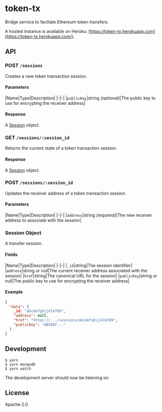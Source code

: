 # token-tx

Bridge service to faciliate Ethereum token transfers.

A hosted instance is available on Heroku: [https://token-tx.herokuapp.com](https://token-tx.herokuapp.com/).

## API

### POST `/sessions`

Creates a new token transaction session.

#### Parameters

|Name|Type|Description|
|-|-|
|`publicKey`|string *(optional)*|The public key to use for encrypting the receiver address|

#### Response

A [Session](#session-object) object.

### GET `/sessions/:session_id`

Returns the current state of a token transaction session.

#### Response

A [Session](#session-object) object.

### POST `/sessions/:session_id`

Updates the receiver address of a token transaction session.

#### Parameters

|Name|Type|Description|
|-|-|
|`address`|string *(required)*|The new receiver address to associate with the session|

### Session Object

A transfer session.

#### Fields

|Name|Type|Description|
|-|-|
|`_id`|string|The session identifier|
|`address`|string or null|The current receiver address associated with the session|
|`href`|string|The canonical URL for the session|
|`publicKey`|string or null|The public key to use for encrypting the receiver address|

#### Example

```json
{
  "data": {
    _id: "abcdefghijklm789",
    "address": null,
    "href": "https://.../sessions/abcdefghijklm789",
    "publicKey": "ABCDEF..."
  }
}
```

## Development

```shell
$ yarn
$ yarn mongodb
$ yarn watch
```

The development server should now be listening on 

## License

Apache 2.0

